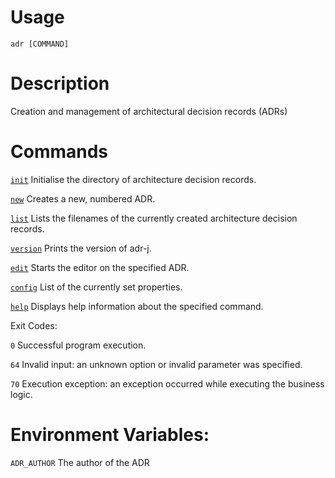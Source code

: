 # Usage

`adr [COMMAND]`

# Description

 Creation and management of architectural decision records (ADRs)

# Commands

  [`init`](init.md)  Initialise the directory of architecture decision records.

[`new`](new.md) Creates a new, numbered ADR.  

[`list`](list.md) Lists the filenames of the currently created architecture decision records.

[`version`](version.md)    Prints the version of adr-j.

[`edit`](edit.md)       Starts the editor on the specified ADR.

[`config`](config.md)      List of the currently set properties.

[`help`](help.md)       Displays help information about the specified command.

Exit Codes:

   `0`   Successful program execution.

  `64`   Invalid input: an unknown option or invalid parameter was specified.

  `70`   Execution exception: an exception occurred while executing the business logic.

# Environment Variables:
  `ADR_AUTHOR`   The author of the ADR
